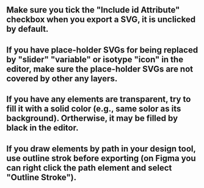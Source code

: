 ## Make sure you tick the "Include id Attribute" checkbox when you export a SVG, it is unclicked by default.

## If you have place-holder SVGs for being replaced by "slider" "variable" or isotype "icon" in the editor, make sure the place-holder SVGs are not covered by other any layers.

## If you have any elements are transparent, try to fill it with a solid color (e.g., same solor as its background). Ortherwise, it may be  filled by black in the editor.

## If you draw elements by path in your design tool, use outline strok before exporting (on Figma you can right click the path element and select "Outline Stroke").

